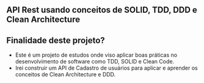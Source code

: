 ## API Rest usando conceitos de SOLID, TDD, DDD e Clean Architecture

## Finalidade deste projeto?
- Este é um projeto de estudos onde viso aplicar boas práticas no desenvolvimento de software como TDD, SOLID e Clean Code.
- Irei construir um API de Cadastro de usuários para aplicar e aprender os conceitos de Clean Architecture e DDD.
